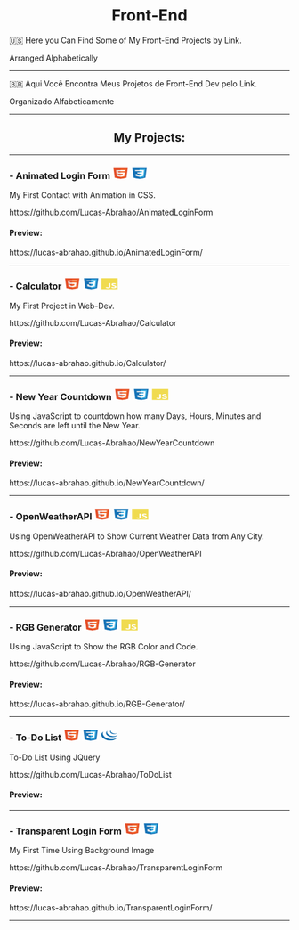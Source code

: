 <h1 align="center">Front-End</h1>

<p> 🇺🇸 Here you Can Find Some of My Front-End Projects by Link.</p>
  <p>Arranged Alphabetically</p>

---

<p> 🇧🇷 Aqui Vocẽ Encontra Meus Projetos de Front-End Dev pelo Link.</p>
  <p>Organizado Alfabeticamente</p>

---

<h2 align="center"> My Projects:</h2>

---

<!--------------------------------------------------------------------------A-------------------------------------------------------------------------->

<h3>
  - Animated Login Form  
  <img alt="HTML5" height="20" width="30" src="https://raw.githubusercontent.com/devicons/devicon/master/icons/html5/html5-original.svg">
  <img alt="CSS3" height="20" width="30" src="https://raw.githubusercontent.com/devicons/devicon/master/icons/css3/css3-original.svg">
</h3>

<p>My First Contact with Animation in CSS.</p>
https://github.com/Lucas-Abrahao/AnimatedLoginForm

<h4>Preview:</h4>
https://lucas-abrahao.github.io/AnimatedLoginForm/

---

<!--------------------------------------------------------------------------B-------------------------------------------------------------------------->
<!--------------------------------------------------------------------------C-------------------------------------------------------------------------->
<h3>
  - Calculator
  <img alt="HTML5" height="20" width="30" src="https://raw.githubusercontent.com/devicons/devicon/master/icons/html5/html5-original.svg">
  <img alt="CSS3" height="20" width="30" src="https://raw.githubusercontent.com/devicons/devicon/master/icons/css3/css3-original.svg">
  <img alt="JS" height="20" width="30" src="https://raw.githubusercontent.com/devicons/devicon/master/icons/javascript/javascript-plain.svg">
</h3>

<p>My First Project in Web-Dev.</p>
https://github.com/Lucas-Abrahao/Calculator

<h4>Preview:</h4>
https://lucas-abrahao.github.io/Calculator/

---

<!--------------------------------------------------------------------------D-------------------------------------------------------------------------->
<!--------------------------------------------------------------------------E-------------------------------------------------------------------------->
<!--------------------------------------------------------------------------F-------------------------------------------------------------------------->
<!--------------------------------------------------------------------------G-------------------------------------------------------------------------->
<!--------------------------------------------------------------------------H-------------------------------------------------------------------------->
<!--------------------------------------------------------------------------I-------------------------------------------------------------------------->
<!--------------------------------------------------------------------------J-------------------------------------------------------------------------->
<!--------------------------------------------------------------------------K-------------------------------------------------------------------------->
<!--------------------------------------------------------------------------L-------------------------------------------------------------------------->
<!--------------------------------------------------------------------------M-------------------------------------------------------------------------->
<!--------------------------------------------------------------------------N-------------------------------------------------------------------------->

<h3>
  - New Year Countdown
  <img alt="HTML5" height="20" width="30" src="https://raw.githubusercontent.com/devicons/devicon/master/icons/html5/html5-original.svg">
  <img alt="CSS3" height="20" width="30" src="https://raw.githubusercontent.com/devicons/devicon/master/icons/css3/css3-original.svg">
  <img alt="JS" height="20" width="30" src="https://raw.githubusercontent.com/devicons/devicon/master/icons/javascript/javascript-plain.svg">
</h3>

<p>Using JavaScript to countdown how many Days, Hours, Minutes and Seconds are left until the New Year.</p>
https://github.com/Lucas-Abrahao/NewYearCountdown
<h4>Preview:</h4>
https://lucas-abrahao.github.io/NewYearCountdown/

---

<!--------------------------------------------------------------------------O-------------------------------------------------------------------------->
<h3>
  - OpenWeatherAPI
  <img alt="HTML5" height="20" width="30" src="https://raw.githubusercontent.com/devicons/devicon/master/icons/html5/html5-original.svg">
  <img alt="CSS3" height="20" width="30" src="https://raw.githubusercontent.com/devicons/devicon/master/icons/css3/css3-original.svg">
  <img alt="JS" height="20" width="30" src="https://raw.githubusercontent.com/devicons/devicon/master/icons/javascript/javascript-plain.svg">
</h3>

<p>Using OpenWeatherAPI to Show Current Weather Data from Any City.</p>
https://github.com/Lucas-Abrahao/OpenWeatherAPI
<h4>Preview:</h4>
https://lucas-abrahao.github.io/OpenWeatherAPI/

---

<!--------------------------------------------------------------------------P-------------------------------------------------------------------------->
<!--------------------------------------------------------------------------Q-------------------------------------------------------------------------->
<!--------------------------------------------------------------------------R-------------------------------------------------------------------------->
<h3>
  - RGB Generator
  <img alt="HTML5" height="20" width="30" src="https://raw.githubusercontent.com/devicons/devicon/master/icons/html5/html5-original.svg">
  <img alt="CSS3" height="20" width="30" src="https://raw.githubusercontent.com/devicons/devicon/master/icons/css3/css3-original.svg">
  <img alt="JS" height="20" width="30" src="https://raw.githubusercontent.com/devicons/devicon/master/icons/javascript/javascript-plain.svg">
</h3>

<p>Using JavaScript to Show the RGB Color and Code.</p>
https://github.com/Lucas-Abrahao/RGB-Generator
<h4>Preview:</h4>
https://lucas-abrahao.github.io/RGB-Generator/

---

<!--------------------------------------------------------------------------S-------------------------------------------------------------------------->
<!--------------------------------------------------------------------------T-------------------------------------------------------------------------->

<h3>
  - To-Do List
  <img alt="HTML5" height="20" width="30" src="https://raw.githubusercontent.com/devicons/devicon/master/icons/html5/html5-original.svg">
  <img alt="CSS3" height="20" width="30" src="https://raw.githubusercontent.com/devicons/devicon/master/icons/css3/css3-original.svg">
  <img alt="JQuery" height="20" width="30" src="https://raw.githubusercontent.com/devicons/devicon/master/icons/jquery/jquery-original.svg">
</h3>

<p>To-Do List Using JQuery</p>
https://github.com/Lucas-Abrahao/ToDoList
<h4>Preview:</h4>

---

<!---BRK--->

<h3>
  - Transparent Login Form  
  <img alt="HTML5" height="20" width="30" src="https://raw.githubusercontent.com/devicons/devicon/master/icons/html5/html5-original.svg">
  <img alt="CSS3" height="20" width="30" src="https://raw.githubusercontent.com/devicons/devicon/master/icons/css3/css3-original.svg">
</h3>

<p>My First Time Using Background Image</p>
https://github.com/Lucas-Abrahao/TransparentLoginForm
<h4>Preview:</h4>
https://lucas-abrahao.github.io/TransparentLoginForm/

---

<!--------------------------------------------------------------------------U-------------------------------------------------------------------------->
<!--------------------------------------------------------------------------V-------------------------------------------------------------------------->
<!--------------------------------------------------------------------------W-------------------------------------------------------------------------->
<!--------------------------------------------------------------------------X-------------------------------------------------------------------------->
<!--------------------------------------------------------------------------Y-------------------------------------------------------------------------->
<!--------------------------------------------------------------------------Z-------------------------------------------------------------------------->
<!--------------------------------------------------------------------------#-------------------------------------------------------------------------->
